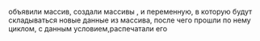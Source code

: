 объявили массив, создали массивы , и переменную, в которую будут складываться новые данные из 
массива, после чего прошли по нему циклом, с данным условием,распечатали его
